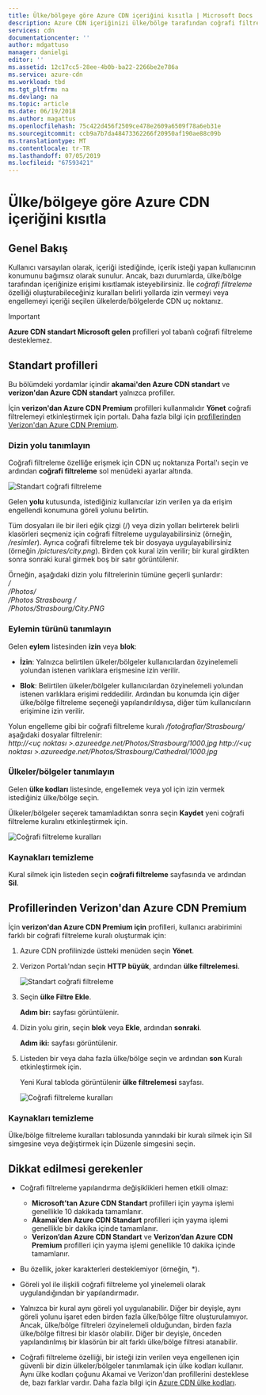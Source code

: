 ```yaml
---
title: Ülke/bölgeye göre Azure CDN içeriğini kısıtla | Microsoft Docs
description: Azure CDN içeriğinizi ülke/bölge tarafından coğrafi filtreleme özelliğini kullanarak erişimi kısıtlama hakkında bilgi edinin.
services: cdn
documentationcenter: ''
author: mdgattuso
manager: danielgi
editor: ''
ms.assetid: 12c17cc5-28ee-4b0b-ba22-2266be2e786a
ms.service: azure-cdn
ms.workload: tbd
ms.tgt_pltfrm: na
ms.devlang: na
ms.topic: article
ms.date: 06/19/2018
ms.author: magattus
ms.openlocfilehash: 75c422d456f2509ce478e2609a6509f78a6eb31e
ms.sourcegitcommit: ccb9a7b7da48473362266f20950af190ae88c09b
ms.translationtype: MT
ms.contentlocale: tr-TR
ms.lasthandoff: 07/05/2019
ms.locfileid: "67593421"
---
```

# <a name="restrict-azure-cdn-content-by-countryregion"></a>Ülke/bölgeye göre Azure CDN içeriğini kısıtla

## <a name="overview"></a>Genel Bakış
Kullanıcı varsayılan olarak, içeriği istediğinde, içerik isteği yapan kullanıcının konumunu bağımsız olarak sunulur. Ancak, bazı durumlarda, ülke/bölge tarafından içeriğinize erişimi kısıtlamak isteyebilirsiniz. İle *coğrafi filtreleme* özelliği oluşturabileceğiniz kuralları belirli yollarda izin vermeyi veya engellemeyi içeriği seçilen ülkelerde/bölgelerde CDN uç noktanız.

> [!IMPORTANT]
> **Azure CDN standart Microsoft gelen** profilleri yol tabanlı coğrafi filtreleme desteklemez.
> 

## <a name="standard-profiles"></a>Standart profilleri
Bu bölümdeki yordamlar içindir **akamai'den Azure CDN standart** ve **verizon'dan Azure CDN standart** yalnızca profiller. 

İçin **verizon'dan Azure CDN Premium** profilleri kullanmalıdır **Yönet** coğrafi filtrelemeyi etkinleştirmek için portalı. Daha fazla bilgi için [profillerinden Verizon'dan Azure CDN Premium](#azure-cdn-premium-from-verizon-profiles).

### <a name="define-the-directory-path"></a>Dizin yolu tanımlayın
Coğrafi filtreleme özelliğe erişmek için CDN uç noktanıza Portal'ı seçin ve ardından **coğrafi filtreleme** sol menüdeki ayarlar altında. 

![Standart coğrafi filtreleme](./media/cdn-filtering/cdn-geo-filtering-standard.png)

Gelen **yolu** kutusunda, istediğiniz kullanıcılar izin verilen ya da erişim engellendi konumuna göreli yolunu belirtin. 

Tüm dosyaları ile bir ileri eğik çizgi (/) veya dizin yolları belirterek belirli klasörleri seçmeniz için coğrafi filtreleme uygulayabilirsiniz (örneğin, */resimler*). Ayrıca coğrafi filtreleme tek bir dosyaya uygulayabilirsiniz (örneğin */pictures/city.png*). Birden çok kural izin verilir; bir kural girdikten sonra sonraki kural girmek boş bir satır görüntülenir.

Örneğin, aşağıdaki dizin yolu filtrelerinin tümüne geçerli şunlardır:   
*/*                                 
*/Photos/*      
*/Photos Strasbourg /*      
*/Photos/Strasbourg/City.PNG*

### <a name="define-the-type-of-action"></a>Eylemin türünü tanımlayın

Gelen **eylem** listesinden **izin** veya **blok**: 

- **İzin**: Yalnızca belirtilen ülkeler/bölgeler kullanıcılardan özyinelemeli yolundan istenen varlıklara erişmesine izin verilir.

- **Blok**: Belirtilen ülkeler/bölgeler kullanıcılardan özyinelemeli yolundan istenen varlıklara erişimi reddedilir. Ardından bu konumda için diğer ülke/bölge filtreleme seçeneği yapılandırıldıysa, diğer tüm kullanıcıların erişimine izin verilir.

Yolun engelleme gibi bir coğrafi filtreleme kuralı */fotoğraflar/Strasbourg/* aşağıdaki dosyalar filtrelenir:     
*http:\//\<uç noktası >.azureedge.net/Photos/Strasbourg/1000.jpg*
*http:\//\<uç noktası >.azureedge.net/Photos/Strasbourg/Cathedral/1000.jpg*

### <a name="define-the-countriesregions"></a>Ülkeler/bölgeler tanımlayın
Gelen **ülke kodları** listesinde, engellemek veya yol için izin vermek istediğiniz ülke/bölge seçin. 

Ülkeler/bölgeler seçerek tamamladıktan sonra seçin **Kaydet** yeni coğrafi filtreleme kuralını etkinleştirmek için. 

![Coğrafi filtreleme kuralları](./media/cdn-filtering/cdn-geo-filtering-rules.png)

### <a name="clean-up-resources"></a>Kaynakları temizleme
Kural silmek için listeden seçin **coğrafi filtreleme** sayfasında ve ardından **Sil**.

## <a name="azure-cdn-premium-from-verizon-profiles"></a>Profillerinden Verizon'dan Azure CDN Premium
İçin **verizon'dan Azure CDN Premium için** profilleri, kullanıcı arabirimini farklı bir coğrafi filtreleme kuralı oluşturmak için:

1. Azure CDN profilinizde üstteki menüden seçin **Yönet**.

2. Verizon Portalı'ndan seçin **HTTP büyük**, ardından **ülke filtrelemesi**.

    ![Standart coğrafi filtreleme](./media/cdn-filtering/cdn-geo-filtering-premium.png)

3. Seçin **ülke Filtre Ekle**.

    **Adım bir:** sayfası görüntülenir.

4. Dizin yolu girin, seçin **blok** veya **Ekle**, ardından **sonraki**.

    **Adım iki:** sayfası görüntülenir. 

5. Listeden bir veya daha fazla ülke/bölge seçin ve ardından **son** Kuralı etkinleştirmek için. 
    
    Yeni Kural tabloda görüntülenir **ülke filtrelemesi** sayfası.

    ![Coğrafi filtreleme kuralları](./media/cdn-filtering/cdn-geo-filtering-premium-rules.png)

### <a name="clean-up-resources"></a>Kaynakları temizleme
Ülke/bölge filtreleme kuralları tablosunda yanındaki bir kuralı silmek için Sil simgesine veya değiştirmek için Düzenle simgesini seçin.

## <a name="considerations"></a>Dikkat edilmesi gerekenler
* Coğrafi filtreleme yapılandırma değişiklikleri hemen etkili olmaz:
   * **Microsoft’tan Azure CDN Standart** profilleri için yayma işlemi genellikle 10 dakikada tamamlanır. 
   * **Akamai’den Azure CDN Standart** profilleri için yayma işlemi genellikle bir dakika içinde tamamlanır. 
   * **Verizon’dan Azure CDN Standart** ve **Verizon’dan Azure CDN Premium** profilleri için yayma işlemi genellikle 10 dakika içinde tamamlanır. 
 
* Bu özellik, joker karakterleri desteklemiyor (örneğin, *).

* Göreli yol ile ilişkili coğrafi filtreleme yol yinelemeli olarak uygulandığından bir yapılandırmadır.

* Yalnızca bir kural aynı göreli yol uygulanabilir. Diğer bir deyişle, aynı göreli yolunu işaret eden birden fazla ülke/bölge filtre oluşturulamıyor. Ancak, ülke/bölge filtreleri özyinelemeli olduğundan, birden fazla ülke/bölge filtresi bir klasör olabilir. Diğer bir deyişle, önceden yapılandırılmış bir klasörün bir alt farklı ülke/bölge filtresi atanabilir.

* Coğrafi filtreleme özelliği, bir isteği izin verilen veya engellenen için güvenli bir dizin ülkeler/bölgeler tanımlamak için ülke kodları kullanır. Aynı ülke kodları çoğunu Akamai ve Verizon'dan profillerini desteklese de, bazı farklar vardır. Daha fazla bilgi için [Azure CDN ülke kodları](/previous-versions/azure/mt761717(v=azure.100)). 

